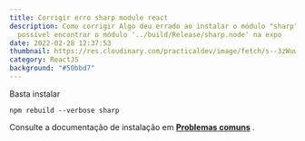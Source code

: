 ```yaml
---
title: Corrigir erro sharp module react
description: Como corrigir Algo deu errado ao instalar o módulo "sharp" e não é
  possível encontrar o módulo '../build/Release/sharp.node' na expo
date: 2022-02-28 12:37:53
thumbnail: https://res.cloudinary.com/practicaldev/image/fetch/s--3zWuwYa3--/c_imagga_scale,f_auto,fl_progressive,h_900,q_auto,w_1600/https://dev-to-uploads.s3.amazonaws.com/uploads/articles/pdib9r9rk5j1m7oala1p.png
category: ReactJS
background: "#50bbd7"
---
```

Basta instalar

`npm rebuild --verbose sharp`

Consulte a documentação de instalação em **[Problemas comuns](https://sharp.pixelplumbing.com/install#common-problems)** .